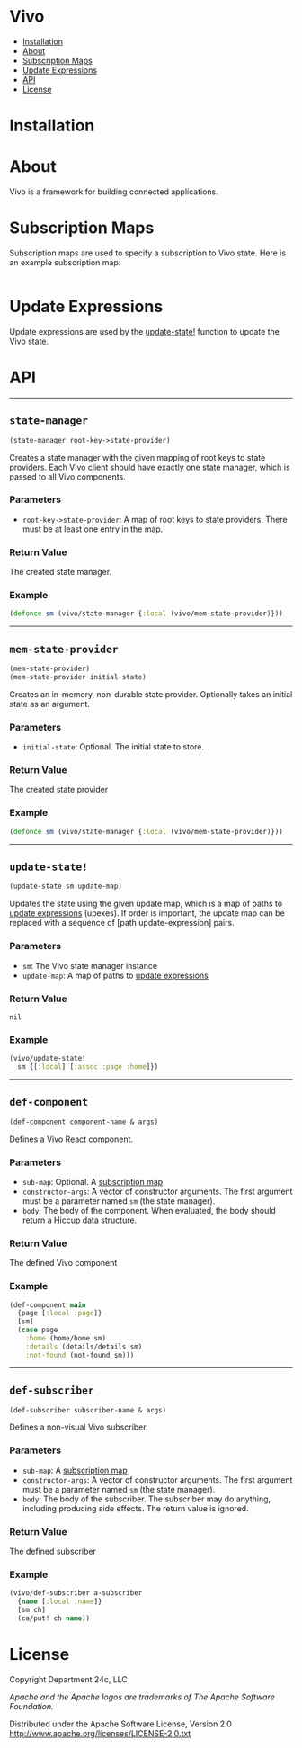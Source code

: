 # Vivo
* [Installation](#installation)
* [About](#about)
* [Subscription Maps](#subscription-maps)
* [Update Expressions](#update-expressions)
* [API](#api)
* [License](#license)

# Installation

# About
Vivo is a framework for building connected applications.

# Subscription Maps
Subscription maps are used to specify a subscription to Vivo state.
Here is an example subscription map:
```clojure
```

# Update Expressions
Update expressions are used by the [update-state!](#update-state!) function
to update the Vivo state.

# API
---
## `state-manager`
```clojure
(state-manager root-key->state-provider)
```
Creates a state manager with the given mapping of root keys to
state providers. Each Vivo client should have exactly one
state manager, which is passed to all Vivo components.
### Parameters
* `root-key->state-provider`: A map of root keys to state providers.
There must be at least one entry in the map.

### Return Value
The created state manager.

### Example
```clojure
(defonce sm (vivo/state-manager {:local (vivo/mem-state-provider)}))
```

---
## `mem-state-provider`
```clojure
(mem-state-provider)
(mem-state-provider initial-state)
```
Creates an in-memory, non-durable state provider. Optionally takes
an initial state as an argument.
### Parameters
* `initial-state`: Optional. The initial state to store.

### Return Value
The created state provider

### Example
```clojure
(defonce sm (vivo/state-manager {:local (vivo/mem-state-provider)}))
```

---
## `update-state!`
```clojure
(update-state sm update-map)
```
Updates the state using the given update map, which is a map of paths
to [update expressions](#update-expressions) (upexes).
If order is important, the update map can be
replaced with a sequence of [path update-expression] pairs.
### Parameters
* `sm`: The Vivo state manager instance
* `update-map`: A map of paths to [update expressions](#update-expressions)

### Return Value
`nil`

### Example
```clojure
(vivo/update-state!
  sm {[:local] [:assoc :page :home]})
```

---
## `def-component`
```clojure
(def-component component-name & args)
```
Defines a Vivo React component.

### Parameters
* `sub-map`: Optional. A [subscription map](#subscription-maps)
* `constructor-args`: A vector of constructor arguments. The first argument
must be a parameter named `sm` (the state manager).
* `body`: The body of the component. When evaluated, the body should
return a Hiccup data structure.

### Return Value
The defined Vivo component

### Example
```clojure
(def-component main
  {page [:local :page]}
  [sm]
  (case page
    :home (home/home sm)
    :details (details/details sm)
    :not-found (not-found sm)))
```

---
## `def-subscriber`
```clojure
(def-subscriber subscriber-name & args)
```
Defines a non-visual Vivo subscriber.

### Parameters
* `sub-map`: A [subscription map](#subscription-maps)
* `constructor-args`: A vector of constructor arguments. The first argument
must be a parameter named `sm` (the state manager).
* `body`: The body of the subscriber. The subscriber may do anything,
including producing side effects. The return value is ignored.

### Return Value
The defined subscriber

### Example
```clojure
(vivo/def-subscriber a-subscriber
  {name [:local :name]}
  [sm ch]
  (ca/put! ch name))
```


# License
Copyright Department 24c, LLC

*Apache and the Apache logos are trademarks of The Apache Software Foundation.*

Distributed under the Apache Software License, Version 2.0
http://www.apache.org/licenses/LICENSE-2.0.txt
